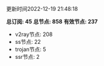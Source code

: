 更新时间2022-12-19 21:48:18

**总订阅: 45**
**总节点: 858**
**有效节点: 237**
- v2ray节点: 208
- ss节点: 22
- trojan节点: 5
- ssr节点: 2
